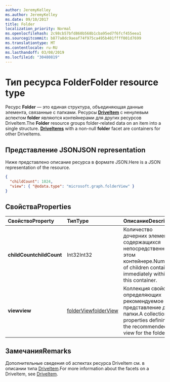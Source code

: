 ```yaml
---
author: JeremyKelley
ms.author: JeremyKelley
ms.date: 09/10/2017
title: Folder
localization_priority: Normal
ms.openlocfilehash: 2c98cb57bfd860b568b1cba95ed7f6fcf455eea1
ms.sourcegitcommit: b877a8dc9aeaf74f975ca495b401ffff001d7699
ms.translationtype: MT
ms.contentlocale: ru-RU
ms.lasthandoff: 03/08/2019
ms.locfileid: "30480819"
---
```

# <a name="folder-resource-type"></a><span data-ttu-id="d944d-102">Тип ресурса Folder</span><span class="sxs-lookup"><span data-stu-id="d944d-102">Folder resource type</span></span>

<span data-ttu-id="d944d-p101">Ресурс **Folder** — это единая структура, объединяющая данные элемента, связанные с папками. Ресурсы [**DriveItem**](driveitem.md) с ненулевым аспектом **folder** являются контейнерами для других ресурсов DriveItem.</span><span class="sxs-lookup"><span data-stu-id="d944d-p101">The **Folder** resource groups folder-related data on an item into a single structure. [**DriveItems**](driveitem.md) with a non-null **folder** facet are containers for other DriveItems.</span></span>

## <a name="json-representation"></a><span data-ttu-id="d944d-105">Представление JSON</span><span class="sxs-lookup"><span data-stu-id="d944d-105">JSON representation</span></span>

<span data-ttu-id="d944d-106">Ниже представлено описание ресурса в формате JSON.</span><span class="sxs-lookup"><span data-stu-id="d944d-106">Here is a JSON representation of the resource.</span></span>

<!-- {
  "blockType": "resource",
  "optionalProperties": [

  ],
  "@odata.type": "microsoft.graph.folder"
}-->

```json
{
  "childCount": 1024,
  "view": { "@odata.type": "microsoft.graph.folderView" }
}
```

## <a name="properties"></a><span data-ttu-id="d944d-107">Свойства</span><span class="sxs-lookup"><span data-stu-id="d944d-107">Properties</span></span>

| <span data-ttu-id="d944d-108">Свойство</span><span class="sxs-lookup"><span data-stu-id="d944d-108">Property</span></span>       | <span data-ttu-id="d944d-109">Тип</span><span class="sxs-lookup"><span data-stu-id="d944d-109">Type</span></span>           | <span data-ttu-id="d944d-110">Описание</span><span class="sxs-lookup"><span data-stu-id="d944d-110">Description</span></span>
|:---------------|:---------------|:-------------------------------------------
| <span data-ttu-id="d944d-111">**childCount**</span><span class="sxs-lookup"><span data-stu-id="d944d-111">**childCount**</span></span> | <span data-ttu-id="d944d-112">Int32</span><span class="sxs-lookup"><span data-stu-id="d944d-112">Int32</span></span>          | <span data-ttu-id="d944d-113">Количество дочерних элементов, содержащихся непосредственно в этом контейнере.</span><span class="sxs-lookup"><span data-stu-id="d944d-113">Number of children contained immediately within this container.</span></span>
| <span data-ttu-id="d944d-114">**view**</span><span class="sxs-lookup"><span data-stu-id="d944d-114">**view**</span></span>       | <span data-ttu-id="d944d-115">[folderView][]</span><span class="sxs-lookup"><span data-stu-id="d944d-115">[folderView][]</span></span> | <span data-ttu-id="d944d-116">Коллекция свойств, определяющих рекомендуемое представление для папки.</span><span class="sxs-lookup"><span data-stu-id="d944d-116">A collection of properties defining the recommended view for the folder.</span></span>

## <a name="remarks"></a><span data-ttu-id="d944d-117">Замечания</span><span class="sxs-lookup"><span data-stu-id="d944d-117">Remarks</span></span> 

<span data-ttu-id="d944d-118">Дополнительные сведения об аспектах ресурса DriveItem см. в описании типа [DriveItem][].</span><span class="sxs-lookup"><span data-stu-id="d944d-118">For more information about the facets on a DriveItem, see [DriveItem][].</span></span>

[folderView]: folderview.md
[DriveItem]: driveitem.md

<!-- {
  "type": "#page.annotation",
  "description": "The Folder facet describes properties of a folder",
  "keywords": "folder,item,facet",
  "section": "documentation",
  "tocPath": "Facets/Folder"
} -->
